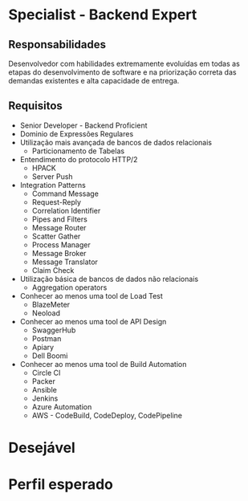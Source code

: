 # Specialist - Backend Expert

## Responsabilidades

Desenvolvedor com habilidades extremamente evoluídas em todas as etapas do desenvolvimento de software e na priorização correta das demandas existentes e alta capacidade de entrega.

## Requisitos

- Senior Developer - Backend Proficient
- Dominio de Expressões Regulares
- Utilização mais avançada de bancos de dados relacionais
    - Particionamento de Tabelas
- Entendimento do protocolo HTTP/2
    - HPACK
    - Server Push
- Integration Patterns
    - Command Message
    - Request-Reply
    - Correlation Identifier
    - Pipes and Filters
    - Message Router
    - Scatter Gather
    - Process Manager
    - Message Broker
    - Message Translator
    - Claim Check
- Utilização básica de bancos de dados não relacionais
    - Aggregation operators
- Conhecer ao menos uma tool de Load Test
    - BlazeMeter
    - Neoload
- Conhecer ao menos uma tool de API Design
    - SwaggerHub
    - Postman
    - Apiary
    - Dell Boomi
- Conhecer ao menos uma tool de Build Automation
    - Circle CI
    - Packer
    - Ansible
    - Jenkins
    - Azure Automation
    - AWS - CodeBuild, CodeDeploy, CodePipeline

# Desejável

# Perfil esperado